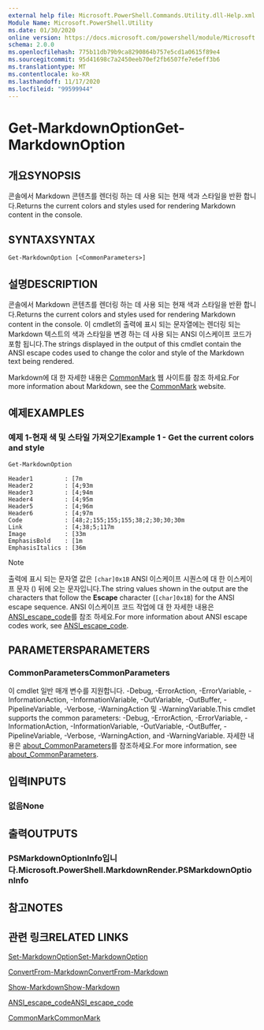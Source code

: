 ```yaml
---
external help file: Microsoft.PowerShell.Commands.Utility.dll-Help.xml
Module Name: Microsoft.PowerShell.Utility
ms.date: 01/30/2020
online version: https://docs.microsoft.com/powershell/module/Microsoft.PowerShell.Utility/Get-MarkdownOption?view=powershell-7.x.0&WT.mc_id=ps-gethelp
schema: 2.0.0
ms.openlocfilehash: 775b11db79b9ca8290864b757e5cd1a0615f89e4
ms.sourcegitcommit: 95d41698c7a2450eeb70ef2fb6507fe7e6eff3b6
ms.translationtype: MT
ms.contentlocale: ko-KR
ms.lasthandoff: 11/17/2020
ms.locfileid: "99599944"
---
```

# <span data-ttu-id="be16d-101">Get-MarkdownOption</span><span class="sxs-lookup"><span data-stu-id="be16d-101">Get-MarkdownOption</span></span>

## <span data-ttu-id="be16d-102">개요</span><span class="sxs-lookup"><span data-stu-id="be16d-102">SYNOPSIS</span></span>
<span data-ttu-id="be16d-103">콘솔에서 Markdown 콘텐츠를 렌더링 하는 데 사용 되는 현재 색과 스타일을 반환 합니다.</span><span class="sxs-lookup"><span data-stu-id="be16d-103">Returns the current colors and styles used for rendering Markdown content in the console.</span></span>

## <span data-ttu-id="be16d-104">SYNTAX</span><span class="sxs-lookup"><span data-stu-id="be16d-104">SYNTAX</span></span>

```
Get-MarkdownOption [<CommonParameters>]
```

## <span data-ttu-id="be16d-105">설명</span><span class="sxs-lookup"><span data-stu-id="be16d-105">DESCRIPTION</span></span>

<span data-ttu-id="be16d-106">콘솔에서 Markdown 콘텐츠를 렌더링 하는 데 사용 되는 현재 색과 스타일을 반환 합니다.</span><span class="sxs-lookup"><span data-stu-id="be16d-106">Returns the current colors and styles used for rendering Markdown content in the console.</span></span> <span data-ttu-id="be16d-107">이 cmdlet의 출력에 표시 되는 문자열에는 렌더링 되는 Markdown 텍스트의 색과 스타일을 변경 하는 데 사용 되는 ANSI 이스케이프 코드가 포함 됩니다.</span><span class="sxs-lookup"><span data-stu-id="be16d-107">The strings displayed in the output of this cmdlet contain the ANSI escape codes used to change the color and style of the Markdown text being rendered.</span></span>

<span data-ttu-id="be16d-108">Markdown에 대 한 자세한 내용은 [CommonMark](https://commonmark.org/) 웹 사이트를 참조 하세요.</span><span class="sxs-lookup"><span data-stu-id="be16d-108">For more information about Markdown, see the [CommonMark](https://commonmark.org/) website.</span></span>

## <span data-ttu-id="be16d-109">예제</span><span class="sxs-lookup"><span data-stu-id="be16d-109">EXAMPLES</span></span>

### <span data-ttu-id="be16d-110">예제 1-현재 색 및 스타일 가져오기</span><span class="sxs-lookup"><span data-stu-id="be16d-110">Example 1 - Get the current colors and style</span></span>

```powershell
Get-MarkdownOption
```

```Output
Header1         : [7m
Header2         : [4;93m
Header3         : [4;94m
Header4         : [4;95m
Header5         : [4;96m
Header6         : [4;97m
Code            : [48;2;155;155;155;38;2;30;30;30m
Link            : [4;38;5;117m
Image           : [33m
EmphasisBold    : [1m
EmphasisItalics : [36m
```

> [!NOTE]
> <span data-ttu-id="be16d-111">출력에 표시 되는 문자열 값은  `[char]0x1B` ANSI 이스케이프 시퀀스에 대 한 이스케이프 문자 () 뒤에 오는 문자입니다.</span><span class="sxs-lookup"><span data-stu-id="be16d-111">The string values shown in the output are the characters that follow the **Escape** character (`[char]0x1B`) for the ANSI escape sequence.</span></span> <span data-ttu-id="be16d-112">ANSI 이스케이프 코드 작업에 대 한 자세한 내용은 [ANSI_escape_code](https://en.wikipedia.org/wiki/ANSI_escape_code)를 참조 하세요.</span><span class="sxs-lookup"><span data-stu-id="be16d-112">For more information about ANSI escape codes work, see [ANSI_escape_code](https://en.wikipedia.org/wiki/ANSI_escape_code).</span></span>

## <span data-ttu-id="be16d-113">PARAMETERS</span><span class="sxs-lookup"><span data-stu-id="be16d-113">PARAMETERS</span></span>

### <span data-ttu-id="be16d-114">CommonParameters</span><span class="sxs-lookup"><span data-stu-id="be16d-114">CommonParameters</span></span>

<span data-ttu-id="be16d-115">이 cmdlet 일반 매개 변수를 지원합니다. -Debug, -ErrorAction, -ErrorVariable, -InformationAction, -InformationVariable, -OutVariable, -OutBuffer, -PipelineVariable, -Verbose, -WarningAction 및 -WarningVariable.</span><span class="sxs-lookup"><span data-stu-id="be16d-115">This cmdlet supports the common parameters: -Debug, -ErrorAction, -ErrorVariable, -InformationAction, -InformationVariable, -OutVariable, -OutBuffer, -PipelineVariable, -Verbose, -WarningAction, and -WarningVariable.</span></span> <span data-ttu-id="be16d-116">자세한 내용은 [about_CommonParameters](https://go.microsoft.com/fwlink/?LinkID=113216)를 참조하세요.</span><span class="sxs-lookup"><span data-stu-id="be16d-116">For more information, see [about_CommonParameters](https://go.microsoft.com/fwlink/?LinkID=113216).</span></span>

## <span data-ttu-id="be16d-117">입력</span><span class="sxs-lookup"><span data-stu-id="be16d-117">INPUTS</span></span>

### <span data-ttu-id="be16d-118">없음</span><span class="sxs-lookup"><span data-stu-id="be16d-118">None</span></span>

## <span data-ttu-id="be16d-119">출력</span><span class="sxs-lookup"><span data-stu-id="be16d-119">OUTPUTS</span></span>

### <span data-ttu-id="be16d-120">PSMarkdownOptionInfo입니다.</span><span class="sxs-lookup"><span data-stu-id="be16d-120">Microsoft.PowerShell.MarkdownRender.PSMarkdownOptionInfo</span></span>

## <span data-ttu-id="be16d-121">참고</span><span class="sxs-lookup"><span data-stu-id="be16d-121">NOTES</span></span>

## <span data-ttu-id="be16d-122">관련 링크</span><span class="sxs-lookup"><span data-stu-id="be16d-122">RELATED LINKS</span></span>

[<span data-ttu-id="be16d-123">Set-MarkdownOption</span><span class="sxs-lookup"><span data-stu-id="be16d-123">Set-MarkdownOption</span></span>](Set-MarkdownOption.md)

[<span data-ttu-id="be16d-124">ConvertFrom-Markdown</span><span class="sxs-lookup"><span data-stu-id="be16d-124">ConvertFrom-Markdown</span></span>](ConvertFrom-Markdown.md)

[<span data-ttu-id="be16d-125">Show-Markdown</span><span class="sxs-lookup"><span data-stu-id="be16d-125">Show-Markdown</span></span>](Show-Markdown.md)

[<span data-ttu-id="be16d-126">ANSI_escape_code</span><span class="sxs-lookup"><span data-stu-id="be16d-126">ANSI_escape_code</span></span>](https://en.wikipedia.org/wiki/ANSI_escape_code)

[<span data-ttu-id="be16d-127">CommonMark</span><span class="sxs-lookup"><span data-stu-id="be16d-127">CommonMark</span></span>](https://commonmark.org/)

